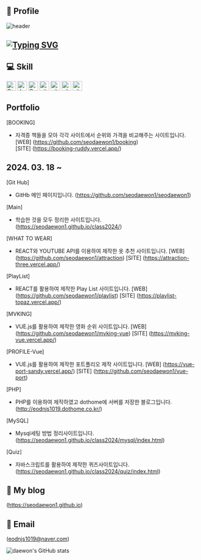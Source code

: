 <div align ="left"> 
  
## 🎯 Profile
![header](https://capsule-render.vercel.app/api?type=wave&color=auto&height=300&section=header&text=SeoDaeWon1&fontSize=90)

<div align ="left">
<h2><a href="https://git.io/typing-svg"><img src="https://readme-typing-svg.demolab.com?font=Fira+Code&weight=300&pause=1000&random=false&width=700&lines=Hello.+My+name+is+Dae+won.+I+want+Front+end+developer." alt="Typing SVG" /></a>
</h2></div>

## 💻 Skill
<img alt="C++" src="https://img.shields.io/badge/C%2B%2B-00599C?style=for-the-badge&logo=c%2B%2B&logoColor=white" height="25px"/>
<img alt="Javascript" src="https://img.shields.io/badge/JavaScript-323330?style=for-the-badge&logo=javascript&logoColor=F7DF1E"  height="25px"/>
<img alt="Css3" src="https://img.shields.io/badge/CSS3-1572B6?style=for-the-badge&logo=css3&logoColor=white" height="25px"/>
<img alt="git" src="https://img.shields.io/badge/-Git-F05032?style=flat-square&logo=git&logoColor=white" height="25px"/>
<img alt="git" src="https://img.shields.io/badge/Vue%20js-35495E?style=for-the-badge&logo=vuedotjs&logoColor=4FC08D" height="25px"/>  <img alt="git" src="https://img.shields.io/badge/Slack-4A154B?style=for-the-badge&logo=slack&logoColor=white" height="25px"/> 
<img alt="git" src="https://img.shields.io/badge/react%20os-0088CC?style=for-the-badge&logo=reactos&logoColor=white" height="25px"/>    

## Portfolio
[BOOKING]   
- 자격증 책들을 모아 각각 사이트에서 순위와 가격을 비교해주는 사이트입니다.   
[WEB] (https://github.com/seodaewon1/booking)   
[SITE] (https://booking-ruddy.vercel.app/)   

## 2024. 03. 18 ~
[Git Hub]
- GitHb 메인 페이지입니다.
(https://github.com/seodaewon1/seodaewon1)   

[Main]
- 학습한 것을 모두 정리한 사이트입니다.
(https://seodaewon1.github.io/class2024/)     

[WHAT TO WEAR]
- REACT와 YOUTUBE API를 이용하여 제작한 옷 추천 사이트입니다.
[WEB] (https://github.com/seodaewon1/attraction)
[SITE] (https://attraction-three.vercel.app/)

[PlayList]
- REACT를 활용하여 제작한 Play List 사이트입니다.
[WEB] (https://github.com/seodaewon1/playlist)
[SITE] (https://playlist-topaz.vercel.app/)  

[MVKING]
- VUE.js를 활용하여 제작한 영화 순위 사이트입니다.
[WEB] (https://github.com/seodaewon1/mvking-vue)
[SITE] (https://mvking-vue.vercel.app/)

[PROFILE-Vue] 
- VUE.js를 활용하여 제작한 포트폴리오 제작 사이트입니다.
[WEB] (https://vue-port-sandy.vercel.app/)
[SITE] (https://github.com/seodaewon1/vue-port)   

[PHP]
- PHP를 이용하여 제작하였고 dothome에 서버를 저장한 블로그입니다.
(http://eodnjs1019.dothome.co.kr/)

[MySQL]
- Mysql세팅 방법 정리사이트입니다.
(https://seodaewon1.github.io/class2024/mysql/index.html)  

[Quiz]
- 자바스크립트를 활용하여 제작한 퀴즈사이트입니다.
(https://seodaewon1.github.io/class2024/quiz/index.html)

## 📝 My blog
(https://seodaewon1.github.io)   

## 📧 Email
(eodnjs1019@naver.com) 


![daewon's GitHub stats](https://github-readme-stats.vercel.app/api?username=daewon&show_icons=true&theme=tokyonight)


